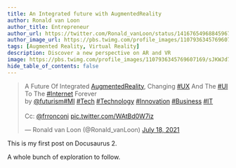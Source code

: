 ```yaml
---
title: An Integrated future with AugmentedReality
author: Ronald van Loon
author_title: Entrepreneur
author_url: https://twitter.com/Ronald_vanLoon/status/1416765496884596737
author_image_url: https://pbs.twimg.com/profile_images/1107936345769607169/sJKWJd7g_400x400.png
tags: [Augmented Reality, Virtual Reality]
description: Discover a new perspective on AR and VR
image: https://pbs.twimg.com/profile_images/1107936345769607169/sJKWJd7g_400x400.png
hide_table_of_contents: false
---
```

<blockquote class="twitter-tweet"><p lang="en" dir="ltr">A Future Of Integrated <a href="https://twitter.com/hashtag/AugmentedReality?src=hash&amp;ref_src=twsrc%5Etfw">AugmentedReality</a>, Changing <a href="https://twitter.com/hashtag/UX?src=hash&amp;ref_src=twsrc%5Etfw">#UX</a> And The <a href="https://twitter.com/hashtag/UI?src=hash&amp;ref_src=twsrc%5Etfw">#UI</a> To The <a href="https://twitter.com/hashtag/Internet?src=hash&amp;ref_src=twsrc%5Etfw">#Internet</a> Forever<br>by <a href="https://twitter.com/futurism?ref_src=twsrc%5Etfw">@futurism</a><a href="https://twitter.com/hashtag/MI?src=hash&amp;ref_src=twsrc%5Etfw">#MI</a> <a href="https://twitter.com/hashtag/Tech?src=hash&amp;ref_src=twsrc%5Etfw">#Tech</a> <a href="https://twitter.com/hashtag/Technology?src=hash&amp;ref_src=twsrc%5Etfw">#Technology</a> <a href="https://twitter.com/hashtag/Innovation?src=hash&amp;ref_src=twsrc%5Etfw">#Innovation</a> <a href="https://twitter.com/hashtag/Business?src=hash&amp;ref_src=twsrc%5Etfw">#Business</a> <a href="https://twitter.com/hashtag/IT?src=hash&amp;ref_src=twsrc%5Etfw">#IT</a><br><br>Cc: <a href="https://twitter.com/FrRonconi?ref_src=twsrc%5Etfw">@frronconi</a> <a href="https://t.co/WAtBd0W7iz">pic.twitter.com/WAtBd0W7iz</a></p>&mdash; Ronald van Loon (@Ronald_vanLoon) <a href="https://twitter.com/Ronald_vanLoon/status/1416765496884596737?ref_src=twsrc%5Etfw">July 18, 2021</a></blockquote> <script async src="https://platform.twitter.com/widgets.js" charset="utf-8"></script>

<!--truncate-->

This is my first post on Docusaurus 2.

A whole bunch of exploration to follow.
